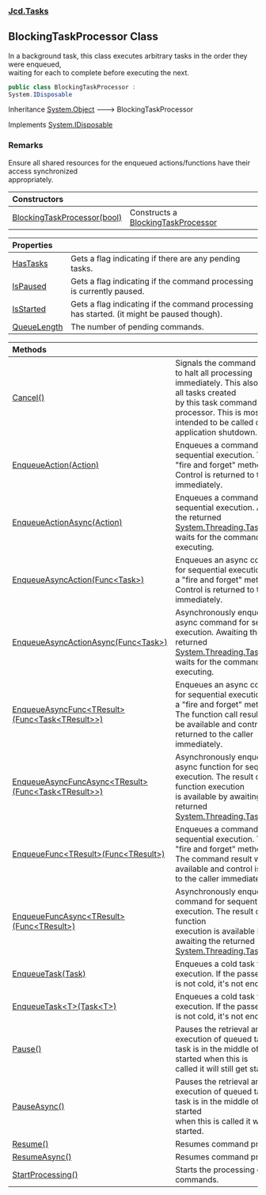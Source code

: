 ### [Jcd.Tasks](Jcd.Tasks.md 'Jcd.Tasks')

## BlockingTaskProcessor Class

In a background task, this class executes arbitrary tasks in the order they were enqueued,  
waiting for each to complete before executing the next.

```csharp
public class BlockingTaskProcessor :
System.IDisposable
```

Inheritance [System.Object](https://docs.microsoft.com/en-us/dotnet/api/System.Object 'System.Object') &#129106; BlockingTaskProcessor

Implements [System.IDisposable](https://docs.microsoft.com/en-us/dotnet/api/System.IDisposable 'System.IDisposable')

### Remarks
Ensure all shared resources for the enqueued actions/functions have their access synchronized  
appropriately.

| Constructors | |
| :--- | :--- |
| [BlockingTaskProcessor(bool)](Jcd.Tasks.BlockingTaskProcessor.BlockingTaskProcessor(bool).md 'Jcd.Tasks.BlockingTaskProcessor.BlockingTaskProcessor(bool)') | Constructs a [BlockingTaskProcessor](Jcd.Tasks.BlockingTaskProcessor.md 'Jcd.Tasks.BlockingTaskProcessor') |

| Properties | |
| :--- | :--- |
| [HasTasks](Jcd.Tasks.BlockingTaskProcessor.HasTasks.md 'Jcd.Tasks.BlockingTaskProcessor.HasTasks') | Gets a flag indicating if there are any pending tasks. |
| [IsPaused](Jcd.Tasks.BlockingTaskProcessor.IsPaused.md 'Jcd.Tasks.BlockingTaskProcessor.IsPaused') | Gets a flag indicating if the command processing is currently paused. |
| [IsStarted](Jcd.Tasks.BlockingTaskProcessor.IsStarted.md 'Jcd.Tasks.BlockingTaskProcessor.IsStarted') | Gets a flag indicating if the command processing has started. (it might be paused though). |
| [QueueLength](Jcd.Tasks.BlockingTaskProcessor.QueueLength.md 'Jcd.Tasks.BlockingTaskProcessor.QueueLength') | The number of pending commands. |

| Methods | |
| :--- | :--- |
| [Cancel()](Jcd.Tasks.BlockingTaskProcessor.Cancel().md 'Jcd.Tasks.BlockingTaskProcessor.Cancel()') | Signals the command processor to halt all processing immediately. This also cancels all tasks created<br/>by this task command processor. This is mostly intended to be called during application shutdown. |
| [EnqueueAction(Action)](Jcd.Tasks.BlockingTaskProcessor.EnqueueAction(System.Action).md 'Jcd.Tasks.BlockingTaskProcessor.EnqueueAction(System.Action)') | Enqueues a command for sequential execution. This is a "fire and forget" method.<br/>Control is returned to the caller immediately. |
| [EnqueueActionAsync(Action)](Jcd.Tasks.BlockingTaskProcessor.EnqueueActionAsync(System.Action).md 'Jcd.Tasks.BlockingTaskProcessor.EnqueueActionAsync(System.Action)') | Enqueues a command for sequential execution. Awaiting the returned [System.Threading.Tasks.Task](https://docs.microsoft.com/en-us/dotnet/api/System.Threading.Tasks.Task 'System.Threading.Tasks.Task')<br/>waits for the command to finish executing. |
| [EnqueueAsyncAction(Func&lt;Task&gt;)](Jcd.Tasks.BlockingTaskProcessor.EnqueueAsyncAction(System.Func_System.Threading.Tasks.Task_).md 'Jcd.Tasks.BlockingTaskProcessor.EnqueueAsyncAction(System.Func<System.Threading.Tasks.Task>)') | Enqueues an async command for sequential execution. This is a "fire and forget" method.<br/>Control is returned to the caller immediately. |
| [EnqueueAsyncActionAsync(Func&lt;Task&gt;)](Jcd.Tasks.BlockingTaskProcessor.EnqueueAsyncActionAsync(System.Func_System.Threading.Tasks.Task_).md 'Jcd.Tasks.BlockingTaskProcessor.EnqueueAsyncActionAsync(System.Func<System.Threading.Tasks.Task>)') | Asynchronously enqueues an async command for sequential execution. Awaiting the<br/>returned [System.Threading.Tasks.Task](https://docs.microsoft.com/en-us/dotnet/api/System.Threading.Tasks.Task 'System.Threading.Tasks.Task') waits for the command to finish executing. |
| [EnqueueAsyncFunc&lt;TResult&gt;(Func&lt;Task&lt;TResult&gt;&gt;)](Jcd.Tasks.BlockingTaskProcessor.EnqueueAsyncFunc_TResult_(System.Func_System.Threading.Tasks.Task_TResult__).md 'Jcd.Tasks.BlockingTaskProcessor.EnqueueAsyncFunc<TResult>(System.Func<System.Threading.Tasks.Task<TResult>>)') | Enqueues an async command for sequential execution. This is a "fire and forget" method.<br/>The function call result will not be available and control is returned to the caller immediately. |
| [EnqueueAsyncFuncAsync&lt;TResult&gt;(Func&lt;Task&lt;TResult&gt;&gt;)](Jcd.Tasks.BlockingTaskProcessor.EnqueueAsyncFuncAsync_TResult_(System.Func_System.Threading.Tasks.Task_TResult__).md 'Jcd.Tasks.BlockingTaskProcessor.EnqueueAsyncFuncAsync<TResult>(System.Func<System.Threading.Tasks.Task<TResult>>)') | Asynchronously enqueues an async function for sequential execution. The result of the function execution<br/>is available by awaiting the returned [System.Threading.Tasks.Task&lt;&gt;](https://docs.microsoft.com/en-us/dotnet/api/System.Threading.Tasks.Task-1 'System.Threading.Tasks.Task`1') |
| [EnqueueFunc&lt;TResult&gt;(Func&lt;TResult&gt;)](Jcd.Tasks.BlockingTaskProcessor.EnqueueFunc_TResult_(System.Func_TResult_).md 'Jcd.Tasks.BlockingTaskProcessor.EnqueueFunc<TResult>(System.Func<TResult>)') | Enqueues a command for sequential execution. This is a "fire and forget" method.<br/>The command result will not be available and control is returned to the caller immediately. |
| [EnqueueFuncAsync&lt;TResult&gt;(Func&lt;TResult&gt;)](Jcd.Tasks.BlockingTaskProcessor.EnqueueFuncAsync_TResult_(System.Func_TResult_).md 'Jcd.Tasks.BlockingTaskProcessor.EnqueueFuncAsync<TResult>(System.Func<TResult>)') | Asynchronously enqueues a command for sequential execution. The result of the function<br/>execution is available by awaiting the returned [System.Threading.Tasks.Task&lt;&gt;](https://docs.microsoft.com/en-us/dotnet/api/System.Threading.Tasks.Task-1 'System.Threading.Tasks.Task`1') |
| [EnqueueTask(Task)](Jcd.Tasks.BlockingTaskProcessor.EnqueueTask(System.Threading.Tasks.Task).md 'Jcd.Tasks.BlockingTaskProcessor.EnqueueTask(System.Threading.Tasks.Task)') | Enqueues a cold task for later execution. If the passed in task is not cold, it's not enqueued. |
| [EnqueueTask&lt;T&gt;(Task&lt;T&gt;)](Jcd.Tasks.BlockingTaskProcessor.EnqueueTask_T_(System.Threading.Tasks.Task_T_).md 'Jcd.Tasks.BlockingTaskProcessor.EnqueueTask<T>(System.Threading.Tasks.Task<T>)') | Enqueues a cold task for later execution. If the passed in task is not cold, it's not enqueued. |
| [Pause()](Jcd.Tasks.BlockingTaskProcessor.Pause().md 'Jcd.Tasks.BlockingTaskProcessor.Pause()') | Pauses the retrieval and execution of queued tasks. If a task is in the middle of being started when this is<br/>called it will still get started. |
| [PauseAsync()](Jcd.Tasks.BlockingTaskProcessor.PauseAsync().md 'Jcd.Tasks.BlockingTaskProcessor.PauseAsync()') | Pauses the retrieval and execution of queued tasks. If a task is in the middle of being started<br/>when this is called it will still get started. |
| [Resume()](Jcd.Tasks.BlockingTaskProcessor.Resume().md 'Jcd.Tasks.BlockingTaskProcessor.Resume()') | Resumes command processing. |
| [ResumeAsync()](Jcd.Tasks.BlockingTaskProcessor.ResumeAsync().md 'Jcd.Tasks.BlockingTaskProcessor.ResumeAsync()') | Resumes command processing. |
| [StartProcessing()](Jcd.Tasks.BlockingTaskProcessor.StartProcessing().md 'Jcd.Tasks.BlockingTaskProcessor.StartProcessing()') | Starts the processing of queued commands. |
